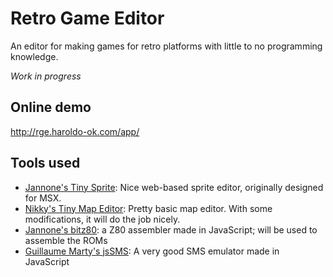# Retro Game Editor

An editor for making games for retro platforms with little to no programming knowledge.

*Work in progress*

## Online demo

http://rge.haroldo-ok.com/app/

## Tools used

* [Jannone's Tiny Sprite](http://sourceforge.net/projects/tinysprite/): Nice web-based sprite editor, originally designed for MSX.
* [Nikky's Tiny Map Editor](https://github.com/nikki/tinyMapEditor/): Pretty basic map editor. With some modifications, it will do the job nicely.
* [Jannone's bitz80](https://github.com/jannone/msx-bitz80): a Z80 assembler made in JavaScript; will be used to assemble the ROMs
* [Guillaume Marty's jsSMS](https://github.com/gmarty/jsSMS): A very good SMS emulator made in JavaScript
